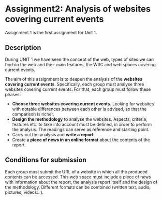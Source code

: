 # Assignment2: Analysis of websites covering current events
Assignment 1 is the first assignment for Unit 1.

## Description
During UNIT 1 we have seen the concept of the web, types of sites we can find on the web and their main features, the W3C and web spaces covering current events.

The aim of this assignment is to deepen the analysis of the **websites covering current events**. Specifically, each group must analyse three websites covering current events. For that, each group must follow these phases:

- **Choose three websites covering current events**. Looking for websites with notable differences between each other is advised, so that the comparison is richer.
- **Design the methodology** to analyse the websites. Aspects, criteria, features etc. to take into account must be defined, in order to perform the analysis. The readings can serve as reference and starting point.
- Carry out the analysis and **write a report**.
- Create a **piece of news in an online format** about the contents of the report.

## Conditions for submission
Each group must submit the URL of a website in which all the produced contents can be accessed. This web space must include a piece of news with information about the report, the analysis report itself and the design of the methodology. Different formats can be combined (written text, audio, pictures, videos...).
